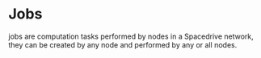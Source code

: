 # Jobs

jobs are computation tasks performed by nodes in a Spacedrive network, they can be created by any node and performed by any or all nodes.